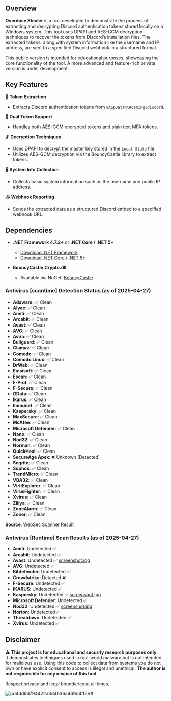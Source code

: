 ## Overview

**Overdose Stealer** is a tool developed to demonstrate the process of extracting and decrypting Discord authentication tokens stored locally on a Windows system. This tool uses DPAPI and AES-GCM decryption techniques to recover the tokens from Discord’s installation files. The extracted tokens, along with system information like the username and IP address, are sent to a specified Discord webhook in a structured format.

This public version is intended for educational purposes, showcasing the core functionality of the tool. A more advanced and feature-rich private version is under development.

## Key Features

🔑 **Token Extraction**  
   - Extracts Discord authentication tokens from `%AppData%\Roaming\discord`.

🔐 **Dual Token Support**  
   - Handles both AES-GCM encrypted tokens and plain text MFA tokens.

🔓 **Decryption Techniques**  
   - Uses DPAPI to decrypt the master key stored in the `Local State` file.
   - Utilizes AES-GCM decryption via the BouncyCastle library to extract tokens.

🖥️ **System Info Collection**  
   - Collects basic system information such as the username and public IP address.

📤 **Webhook Reporting**  
   - Sends the extracted data as a structured Discord embed to a specified webhook URL.

## Dependencies

- **.NET Framework 4.7.2+** or **.NET Core / .NET 5+**  
  - [Download .NET Framework](https://dotnet.microsoft.com/download)
  - [Download .NET Core / .NET 5+](https://dotnet.microsoft.com/download)
  
- **BouncyCastle.Crypto.dll**  
  - Available via NuGet: [BouncyCastle](https://www.nuget.org/packages/BouncyCastle/)

### Antivirus [scantime] Detection Status (as of 2025-04-27)
- **Adaware**: ✅ Clean
- **Alyac**: ✅ Clean
- **Amiti**: ✅ Clean
- **Arcabit**: ✅ Clean
- **Avast**: ✅ Clean
- **AVG**: ✅ Clean
- **Avira**: ✅ Clean
- **Bullguard**: ✅ Clean
- **Clamav**: ✅ Clean
- **Comodo**: ✅ Clean
- **Comodo Linux**: ✅ Clean
- **DrWeb**: ✅ Clean
- **Emsisoft**: ✅ Clean
- **Escan**: ✅ Clean
- **F-Prot**: ✅ Clean
- **F-Secure**: ✅ Clean
- **GData**: ✅ Clean
- **Ikarus**: ✅ Clean
- **Immunet**: ✅ Clean
- **Kaspersky**: ✅ Clean
- **MaxSecure**: ✅ Clean
- **McAfee**: ✅ Clean
- **Microsoft Defender**: ✅ Clean
- **Nano**: ✅ Clean
- **Nod32**: ✅ Clean
- **Norman**: ✅ Clean
- **QuickHeal**: ✅ Clean
- **SecureAge Apex**: ❌ Unknown (Detected)
- **Seqrite**: ✅ Clean
- **Sophos**: ✅ Clean
- **TrendMicro**: ✅ Clean
- **VBA32**: ✅ Clean
- **ViritExplorer**: ✅ Clean
- **VirusFighter**: ✅ Clean
- **Xvirus**: ✅ Clean
- **Zillya**: ✅ Clean
- **ZoneAlarm**: ✅ Clean
- **Zoner**: ✅ Clean

**Source**: [WebSec Scanner Result](https://websec.net/scanner/result/9fb3481f-fc26-473c-815b-cb0a3cb3bcfa)

### Antivirus [Runtime] Scan Results (as of 2025-04-27)

- **Amiti**: Undetected ✅
- **Arcabit**: Undetected ✅
- **Avast**: Undetected ✅ [screenshot.jpg](https://github.com/user-attachments/assets/ed7f6a5b-7520-45ff-8e87-abd26892de36)
- **AVG**: Undetected ✅
- **Bitdefender**: Undetected ✅
- **Crowdstrike**: Detected ❌
- **F-Secure**: Undetected ✅
- **IKARUS**: Undetected ✅
- **Kaspersky**: Undetected ✅ [screenshot.jpg](https://github.com/user-attachments/assets/e7ccd412-b09d-4184-8ea3-15e0d3bc0c5c)
- **Microsoft Defender**: Undetected ✅
- **Nod32**: Undetected ✅ [screenshot.jpg](https://github.com/user-attachments/assets/9538a0bd-d636-42b7-b209-d8476e604696)
- **Norton**: Undetected ✅
- **Threatdown**: Undetected ✅
- **Xvirus**: Undetected ✅

## Disclaimer

⚠️ **This project is for educational and security research purposes only.**  
It demonstrates techniques used in real-world malware but is not intended for malicious use. Using this code to collect data from systems you do not own or have explicit consent to access is illegal and unethical. **The author is not responsible for any misuse of this tool.**

Respect privacy and legal boundaries at all times.

![cd4dd9d794422a3d4b36a469d4ff6e1f](https://github.com/user-attachments/assets/69012334-6bf0-4865-a519-27ef0b26d0a2)
